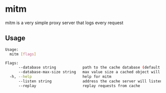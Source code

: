 # mitm

mitm is a very simple proxy server that logs every request

## Usage

```sh
Usage:
  mitm [flags]

Flags:
      --database string            path to the cache database (default ".cached")
      --database-max-size string   max value size a cached object will save (default "100mb")
  -h, --help                       help for mitm
      --listen string              address the cache server will listen on (default ":3128")
      --replay                     replay requests from cache
```
